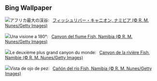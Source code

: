 ## Bing Wallpaper
![](https://www.bing.com/th?id=OHR.NamibiaCanyon_JA-JP0410618255_UHD.jpg&w=1000)アフリカ最大の渓谷:&nbsp;&ensp;[フィッシュリバー・キャニオン, ナミビア (© R. M. Nunes/Getty Images)](https://www.bing.com/th?id=OHR.NamibiaCanyon_JA-JP0410618255_UHD.jpg)
<br><br/>
![](https://www.bing.com/th?id=OHR.NamibiaCanyon_IT-IT9781699785_UHD.jpg&w=1000)Una visione a 180°:&nbsp;&ensp;[Canyon del fiume Fish, Namibia (© R. M. Nunes/Getty Images)](https://www.bing.com/th?id=OHR.NamibiaCanyon_IT-IT9781699785_UHD.jpg)
<br><br/>
![](https://www.bing.com/th?id=OHR.NamibiaCanyon_FR-FR1473160217_UHD.jpg&w=1000)Le deuxième plus grand canyon du monde:&nbsp;&ensp;[Canyon de la rivière Fish, Namibie (© R. M. Nunes/Getty Images)](https://www.bing.com/th?id=OHR.NamibiaCanyon_FR-FR1473160217_UHD.jpg)
<br><br/>
![](https://www.bing.com/th?id=OHR.NamibiaCanyon_ES-ES0636008379_UHD.jpg&w=1000)Vista de ojo de pez:&nbsp;&ensp;[Cañón del río Fish, Namibia (© R. M. Nunes/Getty Images)](https://www.bing.com/th?id=OHR.NamibiaCanyon_ES-ES0636008379_UHD.jpg)
<br><br/>
